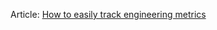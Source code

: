 Article: [How to easily track engineering metrics](https://victoronsoftware.com/posts/track-engineering-metrics/)
